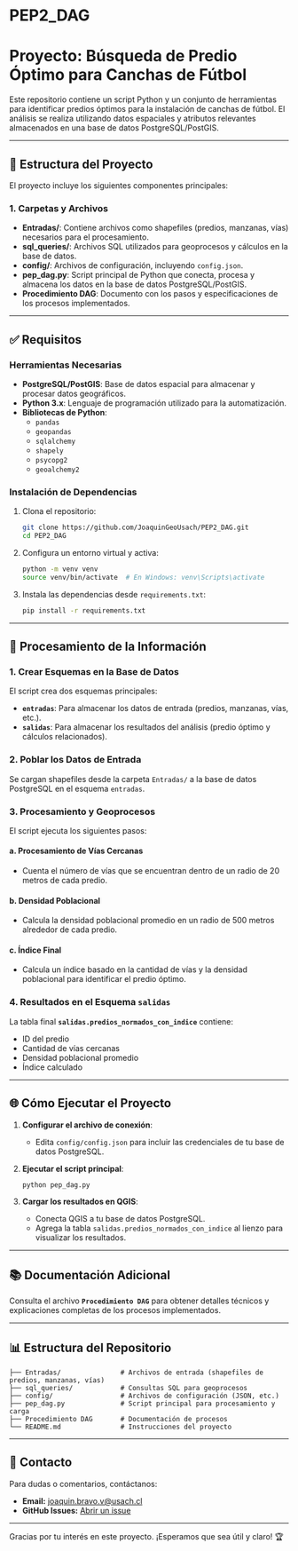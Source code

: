 # PEP2_DAG
# Proyecto: Búsqueda de Predio Óptimo para Canchas de Fútbol

Este repositorio contiene un script Python y un conjunto de herramientas para identificar predios óptimos para la instalación de canchas de fútbol. El análisis se realiza utilizando datos espaciales y atributos relevantes almacenados en una base de datos PostgreSQL/PostGIS.

---

## 🔧 **Estructura del Proyecto**

El proyecto incluye los siguientes componentes principales:

### 1. **Carpetas y Archivos**
- **Entradas/**: Contiene archivos como shapefiles (predios, manzanas, vías) necesarios para el procesamiento.
- **sql_queries/**: Archivos SQL utilizados para geoprocesos y cálculos en la base de datos.
- **config/**: Archivos de configuración, incluyendo `config.json`.
- **pep_dag.py**: Script principal de Python que conecta, procesa y almacena los datos en la base de datos PostgreSQL/PostGIS.
- **Procedimiento DAG**: Documento con los pasos y especificaciones de los procesos implementados.

---

## ✅ **Requisitos**

### **Herramientas Necesarias**
- **PostgreSQL/PostGIS**: Base de datos espacial para almacenar y procesar datos geográficos.
- **Python 3.x**: Lenguaje de programación utilizado para la automatización.
- **Bibliotecas de Python**:
  - `pandas`
  - `geopandas`
  - `sqlalchemy`
  - `shapely`
  - `psycopg2`
  - `geoalchemy2`

### **Instalación de Dependencias**

1. Clona el repositorio:
   ```bash
   git clone https://github.com/JoaquinGeoUsach/PEP2_DAG.git
   cd PEP2_DAG
   ```

2. Configura un entorno virtual y activa:
   ```bash
   python -m venv venv
   source venv/bin/activate  # En Windows: venv\Scripts\activate
   ```

3. Instala las dependencias desde `requirements.txt`:
   ```bash
   pip install -r requirements.txt
   ```

---

## 🔄 **Procesamiento de la Información**

### **1. Crear Esquemas en la Base de Datos**
El script crea dos esquemas principales:
- **`entradas`**: Para almacenar los datos de entrada (predios, manzanas, vías, etc.).
- **`salidas`**: Para almacenar los resultados del análisis (predio óptimo y cálculos relacionados).

### **2. Poblar los Datos de Entrada**
Se cargan shapefiles desde la carpeta `Entradas/` a la base de datos PostgreSQL en el esquema `entradas`.

### **3. Procesamiento y Geoprocesos**
El script ejecuta los siguientes pasos:

#### **a. Procesamiento de Vías Cercanas**
- Cuenta el número de vías que se encuentran dentro de un radio de 20 metros de cada predio.

#### **b. Densidad Poblacional**
- Calcula la densidad poblacional promedio en un radio de 500 metros alrededor de cada predio.

#### **c. Índice Final**
- Calcula un índice basado en la cantidad de vías y la densidad poblacional para identificar el predio óptimo.

### **4. Resultados en el Esquema `salidas`**
La tabla final **`salidas.predios_normados_con_indice`** contiene:
- ID del predio
- Cantidad de vías cercanas
- Densidad poblacional promedio
- Índice calculado

---

## 🌐 **Cómo Ejecutar el Proyecto**

1. **Configurar el archivo de conexión**:
   - Edita `config/config.json` para incluir las credenciales de tu base de datos PostgreSQL.

2. **Ejecutar el script principal**:
   ```bash
   python pep_dag.py
   ```

3. **Cargar los resultados en QGIS**:
   - Conecta QGIS a tu base de datos PostgreSQL.
   - Agrega la tabla `salidas.predios_normados_con_indice` al lienzo para visualizar los resultados.

---

## 📚 **Documentación Adicional**

Consulta el archivo **`Procedimiento DAG`** para obtener detalles técnicos y explicaciones completas de los procesos implementados.

---

## 📊 **Estructura del Repositorio**

```
├── Entradas/               # Archivos de entrada (shapefiles de predios, manzanas, vías)
├── sql_queries/            # Consultas SQL para geoprocesos
├── config/                 # Archivos de configuración (JSON, etc.)
├── pep_dag.py              # Script principal para procesamiento y carga
├── Procedimiento DAG       # Documentación de procesos
└── README.md               # Instrucciones del proyecto
```

---


## 📢 **Contacto**

Para dudas o comentarios, contáctanos:
- **Email:** joaquin.bravo.v@usach.cl
- **GitHub Issues:** [Abrir un issue](https://github.com/JoaquinGeoUsach/PEP2_DAG/issues)

---

Gracias por tu interés en este proyecto. ¡Esperamos que sea útil y claro! 🏆


